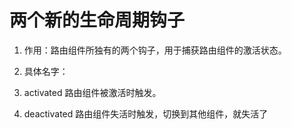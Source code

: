 # 两个新的生命周期钩子

1. 作用：路由组件所独有的两个钩子，用于捕获路由组件的激活状态。

1. 具体名字：

1. activated		路由组件被激活时触发。

1. deactivated	路由组件失活时触发，切换到其他组件，就失活了